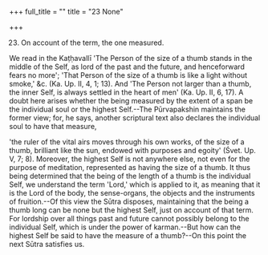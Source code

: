+++
full_title = ""
title = "23 None"

+++


23. On account of the term, the one measured.

We read in the Kaṭḥavallī 'The Person of the size of a thumb stands in the middle of the Self, as lord of the past and the future, and henceforward fears no more'; 'That Person of the size of a thumb is like a light without smoke,' &c. (Ka. Up. II, 4, 1; 13). And 'The Person not larger than a thumb, the inner Self, is always settled in the heart of men' (Ka. Up. II, 6, 17). A doubt here arises whether the being measured by the extent of a span be the individual soul or the highest Self.--The Pūrvapakshin maintains the former view; for, he says, another scriptural text also declares the individual soul to have that measure,

 'the ruler of the vital airs moves through his own works, of the size of a thumb, brilliant like the sun, endowed with purposes and egoity' (Śvet. Up. V, 7; 8). Moreover, the highest Self is not anywhere else, not even for the purpose of meditation, represented as having the size of a thumb. It thus being determined that the being of the length of a thumb is the individual Self, we understand the term 'Lord,' which is applied to it, as meaning that it is the Lord of the body, the sense-organs, the objects and the instruments of fruition.--Of this view the Sūtra disposes, maintaining that the being a thumb long can be none but the highest Self, just on account of that term. For lordship over all things past and future cannot possibly belong to the individual Self, which is under the power of karman.--But how can the highest Self be said to have the measure of a thumb?--On this point the next Sūtra satisfies us.

